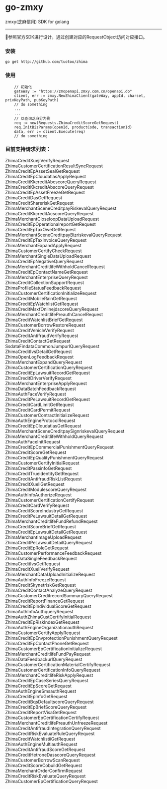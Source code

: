 # go-zmxy
zmxy(芝麻信用) SDK for golang

---
参照官方SDK进行设计，通过创建对应的RequestObject访问对应接口。

### 安装
```
go get http://github.com/tuotoo/zhima
```

### 使用
```
    // 初始化
    gateWay := "https://zmopenapi.zmxy.com.cn/openapi.do"
    client, err := zmxy.NewZhimaClient(gateWay, appId, charset, privKeyPath, pubKeyPath)
    // do something
    ...
    ...
    // 以查询芝麻分为例
    req := new(Requests.ZhimaCreditScoreGetRequest)
    req.InitBizParams(openId, productCode, transactionId)
    data, err := client.Execute(req)
    // do something
```


### 目前支持请求列表：
ZhimaCreditXuejiVerifyRequest  
ZhimaCustomerCertificationResultSyncRequest  
ZhimaCreditEpAssetSealGetRequest  
ZhimaCreditEpCloudatlasApplyRequest  
ZhimaCreditKkcreditAbcscoreQueryRequest  
ZhimaCreditKkcreditAbscoreQueryRequest  
ZhimaCreditEpAssetFreezeGetRequest  
ZhimaCreditDasGetRequest  
ZhimaCreditShareriskGetRequest  
ZhimaMerchantSceneCreditpayRiskevalQueryRequest  
ZhimaCreditKkcreditAcscoreQueryRequest  
ZhimaMerchantCloseloopDataUploadRequest  
ZhimaCreditEpOperationalreportGetRequest  
ZhimaCreditEpTaxOweGetRequest  
ZhimaMerchantSceneCreditpayBizriskevalQueryRequest  
ZhimaCreditEpTaxInvoiceQueryRequest  
ZhimaMerchantExpandApplyRequest  
ZhimaCustomerCertifyCheckRequest  
ZhimaMerchantSingleDataUploadRequest  
ZhimaCreditEpNegativeQueryRequest  
ZhimaMerchantCreditlifeWithholdCancelRequest  
ZhimaCreditEpContactNameGetRequest  
ZhimaMerchantEnterpriseQueryRequest  
ZhimaCreditCollectionSupportRequest  
ZhimaProfileStatusFeedbackRequest  
ZhimaCustomerCertificationInitializeRequest  
ZhimaCreditMobileRainGetRequest  
ZhimaCreditEpWatchlistGetRequest  
ZhimaCreditMsxfOnlinejdscoreQueryRequest  
ZhimaMerchantCreditlifePreauthCancelRequest  
ZhimaCreditWatchlistBriefGetRequest  
ZhimaCustomerBorrowRestoreRequest  
ZhimaCreditVehicleVerifyRequest  
ZhimaCreditAntifraudVerifyRequest  
ZhimaCreditContactGetRequest  
SsdataFindataCommonJumpurlQueryRequest  
ZhimaCreditIvsDetailGetRequest  
ZhimaOpenLogFeedbackRequest  
ZhimaMerchantExpandQueryRequest  
ZhimaCustomerCertificationQueryRequest  
ZhimaCreditEpLawsuitRecordGetRequest  
ZhimaCreditDriverVerifyRequest  
ZhimaMerchantEnterpriseApplyRequest  
ZhimaDataBatchFeedbackRequest  
ZhimaAuthFaceVerifyRequest  
ZhimaCreditPeLawsuitRecordGetRequest  
ZhimaCreditCardLimitGetRequest  
ZhimaCreditCardPermitRequest  
ZhimaCustomerContractInitializeRequest  
ZhimaAuthEngineProtocolRequest  
ZhimaCreditEpCloudatlasGetRequest  
ZhimaMerchantSceneCreditpaySignriskevalQueryRequest  
ZhimaMerchantCreditlifeWithholdQueryRequest  
ZhimaAuthFaceInitRequest  
ZhimaCreditEpCommercialPunishmentQueryRequest  
ZhimaCreditScoreGetRequest  
ZhimaCreditEpQualityPunishmentQueryRequest  
ZhimaCustomerCertifyInitialRequest  
ZhimaCreditPassinfoGetRequest  
ZhimaCreditTrueidentityGetRequest  
ZhimaCreditAntifraudRiskListRequest  
ZhimaCreditXueliGetRequest  
ZhimaCreditModulescoreQueryRequest  
ZhimaAuthInfoAuthorizeRequest  
ZhimaCustomerCertificationCertifyRequest  
ZhimaCreditCardVerifyRequest  
ZhimaCreditScoreIndustryGetRequest  
ZhimaCreditPeLawsuitDetailGetRequest  
ZhimaMerchantCreditlifeFundRefundRequest  
ZhimaCreditScoreBriefGetRequest  
ZhimaCreditEpLawsuitDetailGetRequest  
ZhimaMerchantImageUploadRequest  
ZhimaCreditPeLawsuitDetailQueryRequest  
ZhimaCreditEpRoleGetRequest  
ZhimaCustomerPerformanceFeedbackRequest  
ZhimaDataSingleFeedbackRequest  
ZhimaCreditIvsGetRequest  
ZhimaCreditXueliVerifyRequest  
ZhimaMerchantDataUploadInitializeRequest  
ZhimaAuthInfoFreezeRequest  
ZhimaCreditSkynetriskGetRequest  
ZhimaCreditContactAnalyzeQueryRequest  
ZhimaCustomerCreditrecordSummaryQueryRequest  
ZhimaCreditReportFinanceGetRequest  
ZhimaCreditEpIndividualScoreGetRequest  
ZhimaAuthInfoAuthqueryRequest  
ZhimaAuthZhimaCustCertifyInitialRequest  
ZhimaCreditEpRiskIndexGetRequest  
ZhimaAuthEngineOrganizationauthRequest  
ZhimaCustomerCertifyApplyRequest  
ZhimaCreditEpEnvprotectionPunishmentQueryRequest  
ZhimaCreditEpContactPhoneGetRequest  
ZhimaCustomerEpCertificationInitializeRequest  
ZhimaMerchantCreditlifeFundPayRequest  
ZhimaDataFeedbackurlQueryRequest  
ZhimaCustomerCertificationMaterialCertifyRequest  
ZhimaCustomerCertificationInfoQueryRequest  
ZhimaMerchantCreditlifeRiskApplyRequest  
ZhimaCreditEpCaseSeriesQueryRequest  
ZhimaCreditEpScoreGetRequest  
ZhimaAuthEngineSmsauthRequest  
ZhimaCreditEpInfoGetRequest  
ZhimaCreditBqsDefaultscoreQueryRequest  
ZhimaCreditEpBriefScoreQueryRequest  
ZhimaCreditReportVisaGetRequest  
ZhimaCustomerEpCertificationCertifyRequest  
ZhimaMerchantCreditlifePreauthUnfreezeRequest  
ZhimaCreditAntifraudIntegrationQueryRequest  
ZhimaCreditRiskEvaluateRuleQueryRequest  
ZhimaCreditWatchlistiiGetRequest  
ZhimaAuthEngineMultiauthRequest  
ZhimaCreditAntifraudScoreGetRequest  
ZhimaCreditHetroneDasscoreQueryRequest  
ZhimaCustomerBorrowScanRequest  
ZhimaCreditScoreCobuildGetRequest  
ZhimaMerchantOrderConfirmRequest  
ZhimaCreditRiskEvaluateQueryRequest  
ZhimaCustomerEpCertificationQueryRequest  

